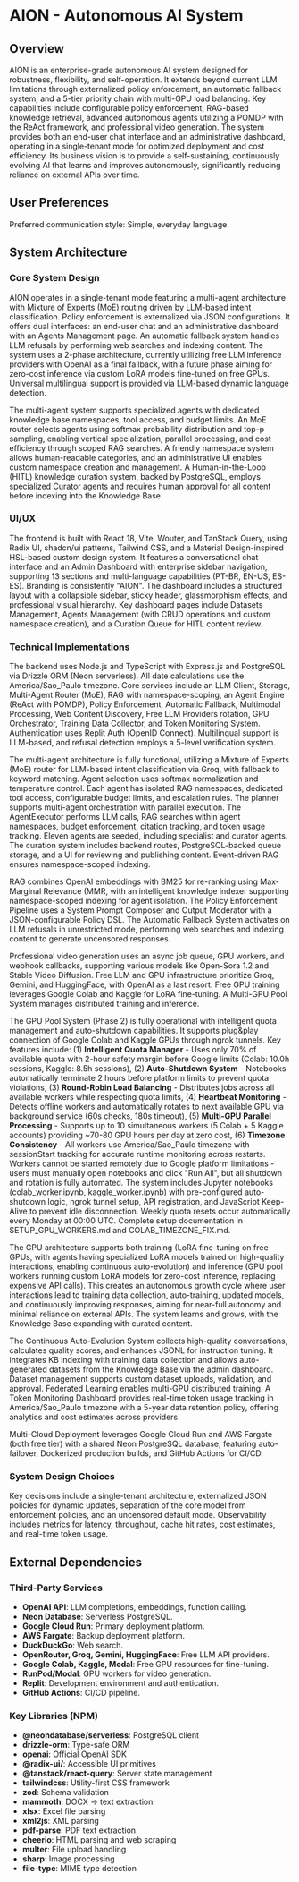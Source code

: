 # AION - Autonomous AI System

## Overview
AION is an enterprise-grade autonomous AI system designed for robustness, flexibility, and self-operation. It extends beyond current LLM limitations through externalized policy enforcement, an automatic fallback system, and a 5-tier priority chain with multi-GPU load balancing. Key capabilities include configurable policy enforcement, RAG-based knowledge retrieval, advanced autonomous agents utilizing a POMDP with the ReAct framework, and professional video generation. The system provides both an end-user chat interface and an administrative dashboard, operating in a single-tenant mode for optimized deployment and cost efficiency. Its business vision is to provide a self-sustaining, continuously evolving AI that learns and improves autonomously, significantly reducing reliance on external APIs over time.

## User Preferences
Preferred communication style: Simple, everyday language.

## System Architecture

### Core System Design
AION operates in a single-tenant mode featuring a multi-agent architecture with Mixture of Experts (MoE) routing driven by LLM-based intent classification. Policy enforcement is externalized via JSON configurations. It offers dual interfaces: an end-user chat and an administrative dashboard with an Agents Management page. An automatic fallback system handles LLM refusals by performing web searches and indexing content. The system uses a 2-phase architecture, currently utilizing free LLM inference providers with OpenAI as a final fallback, with a future phase aiming for zero-cost inference via custom LoRA models fine-tuned on free GPUs. Universal multilingual support is provided via LLM-based dynamic language detection.

The multi-agent system supports specialized agents with dedicated knowledge base namespaces, tool access, and budget limits. An MoE router selects agents using softmax probability distribution and top-p sampling, enabling vertical specialization, parallel processing, and cost efficiency through scoped RAG searches. A friendly namespace system allows human-readable categories, and an administrative UI enables custom namespace creation and management. A Human-in-the-Loop (HITL) knowledge curation system, backed by PostgreSQL, employs specialized Curator agents and requires human approval for all content before indexing into the Knowledge Base.

### UI/UX
The frontend is built with React 18, Vite, Wouter, and TanStack Query, using Radix UI, shadcn/ui patterns, Tailwind CSS, and a Material Design-inspired HSL-based custom design system. It features a conversational chat interface and an Admin Dashboard with enterprise sidebar navigation, supporting 13 sections and multi-language capabilities (PT-BR, EN-US, ES-ES). Branding is consistently "AION". The dashboard includes a structured layout with a collapsible sidebar, sticky header, glassmorphism effects, and professional visual hierarchy. Key dashboard pages include Datasets Management, Agents Management (with CRUD operations and custom namespace creation), and a Curation Queue for HITL content review.

### Technical Implementations
The backend uses Node.js and TypeScript with Express.js and PostgreSQL via Drizzle ORM (Neon serverless). All date calculations use the America/Sao_Paulo timezone. Core services include an LLM Client, Storage, Multi-Agent Router (MoE), RAG with namespace-scoping, an Agent Engine (ReAct with POMDP), Policy Enforcement, Automatic Fallback, Multimodal Processing, Web Content Discovery, Free LLM Providers rotation, GPU Orchestrator, Training Data Collector, and Token Monitoring System. Authentication uses Replit Auth (OpenID Connect). Multilingual support is LLM-based, and refusal detection employs a 5-level verification system.

The multi-agent architecture is fully functional, utilizing a Mixture of Experts (MoE) router for LLM-based intent classification via Groq, with fallback to keyword matching. Agent selection uses softmax normalization and temperature control. Each agent has isolated RAG namespaces, dedicated tool access, configurable budget limits, and escalation rules. The planner supports multi-agent orchestration with parallel execution. The AgentExecutor performs LLM calls, RAG searches within agent namespaces, budget enforcement, citation tracking, and token usage tracking. Eleven agents are seeded, including specialist and curator agents. The curation system includes backend routes, PostgreSQL-backed queue storage, and a UI for reviewing and publishing content. Event-driven RAG ensures namespace-scoped indexing.

RAG combines OpenAI embeddings with BM25 for re-ranking using Max-Marginal Relevance (MMR, with an intelligent knowledge indexer supporting namespace-scoped indexing for agent isolation. The Policy Enforcement Pipeline uses a System Prompt Composer and Output Moderator with a JSON-configurable Policy DSL. The Automatic Fallback System activates on LLM refusals in unrestricted mode, performing web searches and indexing content to generate uncensored responses.

Professional video generation uses an async job queue, GPU workers, and webhook callbacks, supporting various models like Open-Sora 1.2 and Stable Video Diffusion. Free LLM and GPU infrastructure prioritize Groq, Gemini, and HuggingFace, with OpenAI as a last resort. Free GPU training leverages Google Colab and Kaggle for LoRA fine-tuning. A Multi-GPU Pool System manages distributed training and inference.

The GPU Pool System (Phase 2) is fully operational with intelligent quota management and auto-shutdown capabilities. It supports plug&play connection of Google Colab and Kaggle GPUs through ngrok tunnels. Key features include: (1) **Intelligent Quota Manager** - Uses only 70% of available quota with 2-hour safety margin before Google limits (Colab: 10.0h sessions, Kaggle: 8.5h sessions), (2) **Auto-Shutdown System** - Notebooks automatically terminate 2 hours before platform limits to prevent quota violations, (3) **Round-Robin Load Balancing** - Distributes jobs across all available workers while respecting quota limits, (4) **Heartbeat Monitoring** - Detects offline workers and automatically rotates to next available GPU via background service (60s checks, 180s timeout), (5) **Multi-GPU Parallel Processing** - Supports up to 10 simultaneous workers (5 Colab + 5 Kaggle accounts) providing ~70-80 GPU hours per day at zero cost, (6) **Timezone Consistency** - All workers use America/Sao_Paulo timezone with sessionStart tracking for accurate runtime monitoring across restarts. Workers cannot be started remotely due to Google platform limitations - users must manually open notebooks and click "Run All", but all shutdown and rotation is fully automated. The system includes Jupyter notebooks (colab_worker.ipynb, kaggle_worker.ipynb) with pre-configured auto-shutdown logic, ngrok tunnel setup, API registration, and JavaScript Keep-Alive to prevent idle disconnection. Weekly quota resets occur automatically every Monday at 00:00 UTC. Complete setup documentation in SETUP_GPU_WORKERS.md and COLAB_TIMEZONE_FIX.md.

The GPU architecture supports both training (LoRA fine-tuning on free GPUs, with agents having specialized LoRA models trained on high-quality interactions, enabling continuous auto-evolution) and inference (GPU pool workers running custom LoRA models for zero-cost inference, replacing expensive API calls). This creates an autonomous growth cycle where user interactions lead to training data collection, auto-training, updated models, and continuously improving responses, aiming for near-full autonomy and minimal reliance on external APIs. The system learns and grows, with the Knowledge Base expanding with curated content.

The Continuous Auto-Evolution System collects high-quality conversations, calculates quality scores, and enhances JSONL for instruction tuning. It integrates KB indexing with training data collection and allows auto-generated datasets from the Knowledge Base via the admin dashboard. Dataset management supports custom dataset uploads, validation, and approval. Federated Learning enables multi-GPU distributed training. A Token Monitoring Dashboard provides real-time token usage tracking in America/Sao_Paulo timezone with a 5-year data retention policy, offering analytics and cost estimates across providers.

Multi-Cloud Deployment leverages Google Cloud Run and AWS Fargate (both free tier) with a shared Neon PostgreSQL database, featuring auto-failover, Dockerized production builds, and GitHub Actions for CI/CD.

### System Design Choices
Key decisions include a single-tenant architecture, externalized JSON policies for dynamic updates, separation of the core model from enforcement policies, and an uncensored default mode. Observability includes metrics for latency, throughput, cache hit rates, cost estimates, and real-time token usage.

## External Dependencies

### Third-Party Services
- **OpenAI API**: LLM completions, embeddings, function calling.
- **Neon Database**: Serverless PostgreSQL.
- **Google Cloud Run**: Primary deployment platform.
- **AWS Fargate**: Backup deployment platform.
- **DuckDuckGo**: Web search.
- **OpenRouter, Groq, Gemini, HuggingFace**: Free LLM API providers.
- **Google Colab, Kaggle, Modal**: Free GPU resources for fine-tuning.
- **RunPod/Modal**: GPU workers for video generation.
- **Replit**: Development environment and authentication.
- **GitHub Actions**: CI/CD pipeline.

### Key Libraries (NPM)
- **@neondatabase/serverless**: PostgreSQL client
- **drizzle-orm**: Type-safe ORM
- **openai**: Official OpenAI SDK
- **@radix-ui/**: Accessible UI primitives
- **@tanstack/react-query**: Server state management
- **tailwindcss**: Utility-first CSS framework
- **zod**: Schema validation
- **mammoth**: DOCX → text extraction
- **xlsx**: Excel file parsing
- **xml2js**: XML parsing
- **pdf-parse**: PDF text extraction
- **cheerio**: HTML parsing and web scraping
- **multer**: File upload handling
- **sharp**: Image processing
- **file-type**: MIME type detection